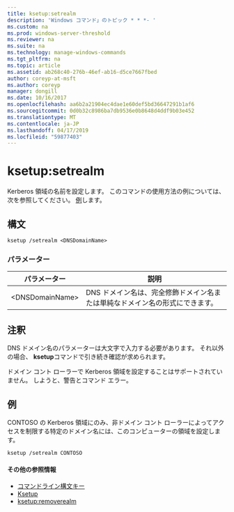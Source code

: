 ```yaml
---
title: ksetup:setrealm
description: 'Windows コマンド」のトピック * * *- '
ms.custom: na
ms.prod: windows-server-threshold
ms.reviewer: na
ms.suite: na
ms.technology: manage-windows-commands
ms.tgt_pltfrm: na
ms.topic: article
ms.assetid: ab268c40-276b-46ef-ab16-d5ce7667fbed
author: coreyp-at-msft
ms.author: coreyp
manager: dongill
ms.date: 10/16/2017
ms.openlocfilehash: aa6b2a21904ec4dae1e60def5bd36647291b1af6
ms.sourcegitcommit: 0d0b32c8986ba7db9536e0b8648d4ddf9b03e452
ms.translationtype: MT
ms.contentlocale: ja-JP
ms.lasthandoff: 04/17/2019
ms.locfileid: "59877403"
---
```

# <a name="ksetupsetrealm"></a>ksetup:setrealm



Kerberos 領域の名前を設定します。 このコマンドの使用方法の例については、次を参照してください。 [例](#BKMK_Examples)します。

## <a name="syntax"></a>構文

```
ksetup /setrealm <DNSDomainName>
```

### <a name="parameters"></a>パラメーター

|パラメーター|説明|
|---------|-----------|
|\<DNSDomainName>|DNS ドメイン名は、完全修飾ドメイン名または単純なドメイン名の形式にできます。|

## <a name="remarks"></a>注釈

DNS ドメイン名のパラメーターは大文字で入力する必要があります。 それ以外の場合、 **ksetup**コマンドで引き続き確認が求められます。

ドメイン コント ローラーで Kerberos 領域を設定することはサポートされていません。 しようと、警告とコマンド エラー。

## <a name="BKMK_Examples"></a>例

CONTOSO の Kerberos 領域にのみ、非ドメイン コント ローラーによってアクセスを制限する特定のドメイン名には、このコンピューターの領域を設定します。
```
ksetup /setrealm CONTOSO
```

#### <a name="additional-references"></a>その他の参照情報

-   [コマンドライン構文キー](command-line-syntax-key.md)
-   [Ksetup](ksetup.md)
-   [ksetup:removerealm](ksetup-removerealm.md)